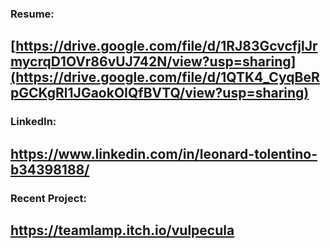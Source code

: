 ### Resume:
[https://drive.google.com/file/d/1RJ83GcvcfjlJrmycrqD1OVr86vUJ742N/view?usp=sharing](https://drive.google.com/file/d/1QTK4_CyqBeRpGCKgRl1JGaokOIQfBVTQ/view?usp=sharing)
----------------------------------------------------------------
### LinkedIn:
https://www.linkedin.com/in/leonard-tolentino-b34398188/
----------------------------------------------------------------
### Recent Project:
https://teamlamp.itch.io/vulpecula
----------------------------------------------------------------

<!--
**Matthew-Tolentino/Matthew-Tolentino** is a ✨ _special_ ✨ repository because its `README.md` (this file) appears on your GitHub profile.

Here are some ideas to get you started:

- 🔭 I’m currently working on ...
- 🌱 I’m currently learning ...
- 👯 I’m looking to collaborate on ...
- 🤔 I’m looking for help with ...
- 💬 Ask me about ...
- 📫 How to reach me: ...
- 😄 Pronouns: ...
- ⚡ Fun fact: ...
-->
